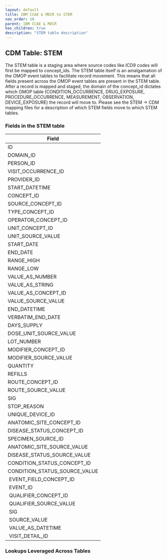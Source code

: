 ```yaml
---
layout: default
title: IBM CCAE & MDCR to STEM
nav_order: 10
parent: IBM CCAE & MDCR
has_children: true
description: "STEM table description"
---
```


## CDM Table: STEM

The STEM table is a staging area where source codes like ICD9 codes will first be mapped to concept_ids. The STEM table itself is an amalgamation of the OMOP event tables to facilitate record movement. This means that all fields present across the OMOP event tables are present in the STEM table. After a record is mapped and staged, the domain of the concept_id dictates which OMOP table (CONDITION_OCCURRENCE, DRUG_EXPOSURE, PROCEDURE_OCCURRENCE, MEASUREMENT, OBSERVATION, DEVICE_EXPOSURE) the record will move to. Please see the STEM &rarr; CDM mapping files for a description of which STEM fields move to which STEM tables.

### Fields in the STEM table

| Field | 
| --- | 
| ID | 
| DOMAIN_ID |  
| PERSON_ID | 
| VISIT_OCCURRENCE_ID | 
| PROVIDER_ID | 
| START_DATETIME | 
| CONCEPT_ID | 
| SOURCE_CONCEPT_ID | 
| TYPE_CONCEPT_ID |  
| OPERATOR_CONCEPT_ID | 
| UNIT_CONCEPT_ID |  
| UNIT_SOURCE_VALUE | 
| START_DATE |  
| END_DATE |  
| RANGE_HIGH |  
| RANGE_LOW | 
| VALUE_AS_NUMBER | 
| VALUE_AS_STRING | 
| VALUE_AS_CONCEPT_ID | 
| VALUE_SOURCE_VALUE | 
| END_DATETIME | 
| VERBATIM_END_DATE |  
| DAYS_SUPPLY | 
| DOSE_UNIT_SOURCE_VALUE | 
| LOT_NUMBER | 
| MODIFIER_CONCEPT_ID | 
| MODIFIER_SOURCE_VALUE | 
| QUANTITY | 
| REFILLS | 
| ROUTE_CONCEPT_ID | 
| ROUTE_SOURCE_VALUE | 
| SIG |  
| STOP_REASON | 
| UNIQUE_DEVICE_ID | 
| ANATOMIC_SITE_CONCEPT_ID | 
| DISEASE_STATUS_CONCEPT_ID |  
| SPECIMEN_SOURCE_ID |
| ANATOMIC_SITE_SOURCE_VALUE | 
| DISEASE_STATUS_SOURCE_VALUE | 
| CONDITION_STATUS_CONCEPT_ID | 
| CONDITION_STATUS_SOURCE_VALUE |  
| EVENT_FIELD_CONCEPT_ID |
| EVENT_ID |
| QUALIFIER_CONCEPT_ID |
| QUALIFIER_SOURCE_VALUE |
| SIG |
| SOURCE_VALUE |
| VALUE_AS_DATETIME |
| VISIT_DETAIL_ID |


### Lookups Leveraged Across Tables

